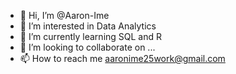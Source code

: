 - 👋 Hi, I’m @Aaron-Ime
- 👀 I’m interested in Data Analytics
- 🌱 I’m currently learning SQL and R
- 💞️ I’m looking to collaborate on ...
- 📫 How to reach me aaronime25work@gmail.com

<!---
Aaron-Ime/Aaron-Ime is a ✨ special ✨ repository because its `README.md` (this file) appears on your GitHub profile.
You can click the Preview link to take a look at your changes.
--->
